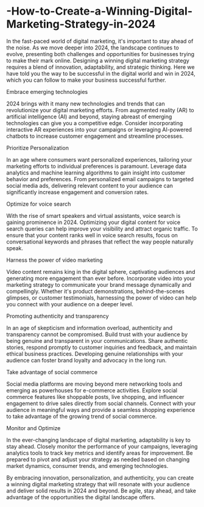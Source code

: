 # -How-to-Create-a-Winning-Digital-Marketing-Strategy-in-2024
In the fast-paced world of digital marketing, it's important to stay ahead of the noise. As we move deeper into 2024, the landscape continues to evolve, presenting both challenges and opportunities for businesses trying to make their mark online. Designing a winning digital marketing strategy requires a blend of innovation, adaptability, and strategic thinking. Here we have told you the way to be successful in the digital world and win in 2024, which you can follow to make your business successful further.

Embrace emerging technologies

2024 brings with it many new technologies and trends that can revolutionize your digital marketing efforts. From augmented reality (AR) to artificial intelligence (AI) and beyond, staying abreast of emerging technologies can give you a competitive edge. Consider incorporating interactive AR experiences into your campaigns or leveraging AI-powered chatbots to increase customer engagement and streamline processes.

Prioritize Personalization

In an age where consumers want personalized experiences, tailoring your marketing efforts to individual preferences is paramount. Leverage data analytics and machine learning algorithms to gain insight into customer behavior and preferences. From personalized email campaigns to targeted social media ads, delivering relevant content to your audience can significantly increase engagement and conversion rates.

Optimize for voice search

With the rise of smart speakers and virtual assistants, voice search is gaining prominence in 2024. Optimizing your digital content for voice search queries can help improve your visibility and attract organic traffic. To ensure that your content ranks well in voice search results, focus on conversational keywords and phrases that reflect the way people naturally speak.

 Harness the power of video marketing

Video content remains king in the digital sphere, captivating audiences and generating more engagement than ever before. Incorporate video into your marketing strategy to communicate your brand message dynamically and compellingly. Whether it's product demonstrations, behind-the-scenes glimpses, or customer testimonials, harnessing the power of video can help you connect with your audience on a deeper level.

Promoting authenticity and transparency

In an age of skepticism and information overload, authenticity and transparency cannot be compromised. Build trust with your audience by being genuine and transparent in your communications. Share authentic stories, respond promptly to customer inquiries and feedback, and maintain ethical business practices. Developing genuine relationships with your audience can foster brand loyalty and advocacy in the long run.

Take advantage of social commerce

Social media platforms are moving beyond mere networking tools and emerging as powerhouses for e-commerce activities. Explore social commerce features like shoppable posts, live shopping, and influencer engagement to drive sales directly from social channels. Connect with your audience in meaningful ways and provide a seamless shopping experience to take advantage of the growing trend of social commerce.

Monitor and Optimize

In the ever-changing landscape of digital marketing, adaptability is key to stay ahead. Closely monitor the performance of your campaigns, leveraging analytics tools to track key metrics and identify areas for improvement. Be prepared to pivot and adjust your strategy as needed based on changing market dynamics, consumer trends, and emerging technologies.

By embracing innovation, personalization, and authenticity, you can create a winning digital marketing strategy that will resonate with your audience and deliver solid results in 2024 and beyond. Be agile, stay ahead, and take advantage of the opportunities the digital landscape offers.

